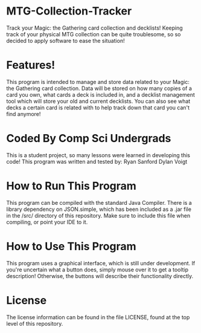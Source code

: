 # MTG-Collection-Tracker
Track your Magic: the Gathering card collection and decklists!
Keeping track of your physical MTG collection can be quite troublesome, so
so decided to apply software to ease the situation!

# Features!
This program is intended to manage and store data related to your Magic: the Gathering card collection.
Data will be stored on how many copies of a card you own, what cards a deck is included in, and
a decklist management tool which will store your old and current decklists. You can also see what
decks a certain card is related with to help track down that card you can't find anymore!

# Coded By Comp Sci Undergrads
This is a student project, so many lessons were learned in developing this code!
This program was written and tested by:
Ryan Sanford
Dylan Voigt

# How to Run This Program
This program can be compiled with the standard Java Compiler. There is a library dependency on JSON.simple,
which has been included as a .jar file in the /src/ directory of this repository. Make sure to include this
file when compiling, or point your IDE to it.

# How to Use This Program
This program uses a graphical interface, which is still under development. If you're uncertain what a button does,
simply mouse over it to get a tooltip description! Otherwise, the buttons will describe their functionality directly.

# License
The license information can be found in the file LICENSE, found at the top level of this repository.
